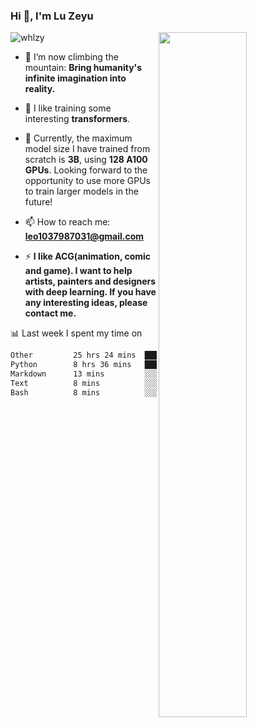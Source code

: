 ### Hi 👋, I'm Lu Zeyu

<img src="https://komarev.com/ghpvc/?username=whlzy&label=Profile%20views&color=0e75b6&style=flat" alt="whlzy" />
<img align="right" width="53%" src="https://github-readme-stats.vercel.app/api?username=whlzy&show_icons=true">

- 🔭 I’m now climbing the mountain: **Bring humanity's infinite imagination into reality.**

- 🌄 I like training some interesting **transformers**.

- 🌠 Currently, the maximum model size I have trained from scratch is **3B**, using **128 A100 GPUs**. Looking forward to the opportunity to use more GPUs to train larger models in the future!

- 📫 How to reach me: **leo1037987031@gmail.com**

- ⚡ **I like ACG(animation, comic and game). I want to help artists, painters and designers with deep learning. If you have any interesting ideas, please contact me.**

📊 Last week I spent my time on

<!--START_SECTION:waka-->

```txt
Other         25 hrs 24 mins  ██████████████████▒░░░░░░   73.29 %
Python        8 hrs 36 mins   ██████▒░░░░░░░░░░░░░░░░░░   24.82 %
Markdown      13 mins         ░░░░░░░░░░░░░░░░░░░░░░░░░   00.66 %
Text          8 mins          ░░░░░░░░░░░░░░░░░░░░░░░░░   00.43 %
Bash          8 mins          ░░░░░░░░░░░░░░░░░░░░░░░░░   00.39 %
```

<!--END_SECTION:waka-->

